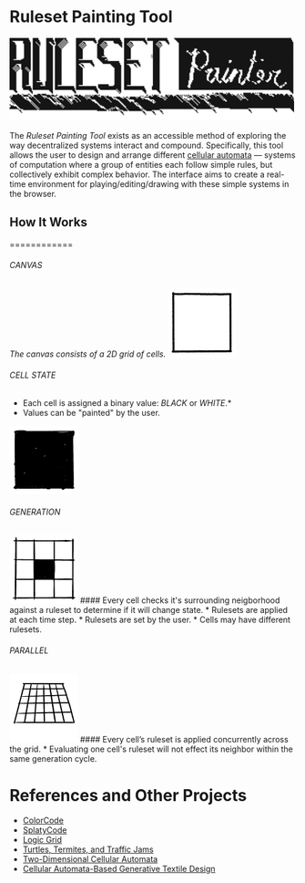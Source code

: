 # Ruleset Painting Tool

<img style="max-width: 500px" class="align-self-start" src="assets/logo/ruleset-painter-logo.gif">


The _Ruleset Painting Tool_ exists as an accessible method of exploring the way decentralized systems interact and compound. Specifically, this tool allows the user to design and arrange different [cellular automata](https://en.wikipedia.org/wiki/Cellular_automaton) — systems of computation where a group of entities each follow simple rules, but collectively exhibit complex behavior. The interface aims to create a real-time environment for playing/editing/drawing with these simple systems in the browser.

## How It Works
============

###### CANVAS
*The canvas consists of a 2D grid of cells.*
<img style="width: 120px" class="align-self-start" src="assets/gif-animations/2d-grid-min.gif">

###### CELL STATE
* Each cell is assigned a binary value: _BLACK_ or _WHITE_.*
*   Values can be "painted" by the user.
<img style="width: 120px" class="align-self-start" src="assets/gif-animations/binary-min.gif">


###### GENERATION
<img style="width: 120px" class="align-self-start" src="assets/gif-animations/ruleset-simple.gif">
#### Every cell checks it's surrounding neigborhood against a ruleset to determine if it will change state.
*   Rulesets are applied at each time step.
*   Rulesets are set by the user.
*   Cells may have different rulesets.

###### PARALLEL
<img style="width: 120px" class="align-self-start" src="assets/gif-animations/parallel-processing.gif">
#### Every cell’s ruleset is applied concurrently across the grid.
*   Evaluating one cell's ruleset will not effect its neighbor within the same generation cycle.


References and Other Projects
==========

- [ColorCode](http://colorcode2.bananabanana.me/)
- [SplatyCode](http://splatycode.bananabanana.me/)
- [Logic Grid](https://sciencevsmagic.net/logicgrid/#382C42)
- [Turtles, Termites, and Traffic Jams](https://mitpress.mit.edu/9780262680936/turtles-termites-and-traffic-jams/)
- [Two-Dimensional Cellular Automata](https://www.are.na/block/21728930)
- [Cellular Automata-Based Generative Textile Design](http://www.ijdesign.org/index.php/IJDesign/article/viewFile/3050/825)
